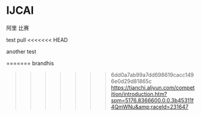 # IJCAI

阿里 比赛

test pull
<<<<<<< HEAD

another test
 
=======
 brandhis
>>>>>>> 6dd0a7ab99a7dd698619cacc1496e0d29d81865c
https://tianchi.aliyun.com/competition/introduction.htm?spm=5176.8366600.0.0.3b45311f4QmWNu&amp;raceId=231647

